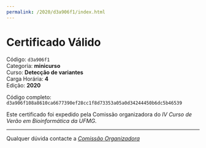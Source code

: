 ```yaml
---
permalink: /2020/d3a906f1/index.html
---
```


# Certificado Válido

Código: `d3a906f1`<br>
Categoria: **minicurso**<br>
Curso: **Detecção de variantes**<br>
Carga Horária: **4**<br>
Edição: **2020**<br>


Código completo: `d3a906f108a8610ca6677390ef28cc1f8d73353a05a0d34244450b6dc5b46539`


Este certificado foi expedido pela Comissão organizadora do *IV Curso de Verão em Bioinformática da UFMG*.

----

Qualquer dúvida contacte a [_Comissão Organizadora_](<mailto:cursobioinfoufmg@gmail.com$subject=[Certificados]>)

